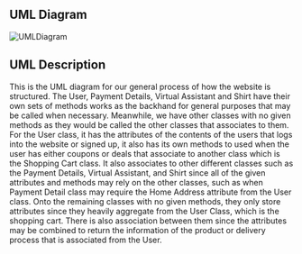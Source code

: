 ## UML Diagram
![UMLDiagram](https://github.com/Raltyez/Group-7-TR2-2024/assets/143167334/3d2b5952-7c41-4a41-8d17-5b17d5300b2e)

## UML Description
This is the UML diagram for our general process of how the website is structured. The User, Payment Details, Virtual Assistant and Shirt have their own sets of methods works as the backhand for general purposes that may be called when necessary. Meanwhile, we have other classes with no given methods as they would be called the other classes that associates to them. For the User class, it has the attributes of the contents of the users that logs into the website or signed up, it also has its own methods to used when the user has either coupons or deals that associate to another class which is the Shopping Cart class. It also associates to other different classes such as the Payment Details, Virtual Assistant, and Shirt since all of the given attributes and methods may rely on the other classes, such as when Payment Detail class may require the Home Address attribute from the User class. Onto the remaining classes with no given methods, they only store attributes since they heavily aggregate from the User Class, which is the shopping cart. There is also association between them since the attributes may be combined to return the information of the product or delivery process that is associated from the User.
